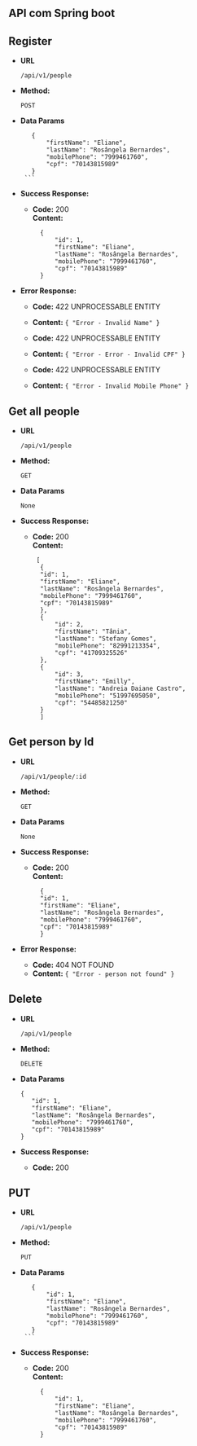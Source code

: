 ## API com Spring boot ##

## Register 

* **URL**

    `/api/v1/people`

* **Method:**

    `POST`

- **Data Params**

     ```
        {
            "firstName": "Eliane",
            "lastName": "Rosângela Bernardes",
            "mobilePhone": "7999461760",
            "cpf": "70143815989"
	    }
      ```

- **Success Response:**

    - **Code:** 200<br>**Content:**
      ```
        {
            "id": 1,
            "firstName": "Eliane",
            "lastName": "Rosângela Bernardes",
            "mobilePhone": "7999461760",
            "cpf": "70143815989"
	    }
      ```

- **Error Response:**

    * **Code:** 422 UNPROCESSABLE ENTITY
    * **Content:** `{ "Error - Invalid Name" }`
    
    * **Code:** 422 UNPROCESSABLE ENTITY
    * **Content:** `{ "Error - Error - Invalid CPF" }`

    * **Code:** 422 UNPROCESSABLE ENTITY    
    * **Content:** `{ "Error - Invalid Mobile Phone" }`

## Get all people

* **URL**

    `/api/v1/people`

* **Method:**

    `GET`

- **Data Params**

     ```
     None
    ```

- **Success Response:**

    - **Code:** 200<br>**Content:**
      ```
       [
        {
        "id": 1,
        "firstName": "Eliane",
        "lastName": "Rosângela Bernardes",
        "mobilePhone": "7999461760",
        "cpf": "70143815989"
        },
        {
            "id": 2,
            "firstName": "Tânia",
            "lastName": "Stefany Gomes",
            "mobilePhone": "82991213354",
            "cpf": "41709325526"
        },
        {
            "id": 3,
            "firstName": "Emilly",
            "lastName": "Andreia Daiane Castro",
            "mobilePhone": "51997695050",
            "cpf": "54485821250"
        }
        ]
        ```
## Get person by Id

* **URL**

    `/api/v1/people/:id`

* **Method:**

    `GET`

- **Data Params**

     ```
     None
    ```

- **Success Response:**

    - **Code:** 200<br>**Content:**
      ```
        {
        "id": 1,
        "firstName": "Eliane",
        "lastName": "Rosângela Bernardes",
        "mobilePhone": "7999461760",
        "cpf": "70143815989"
        }
        ```
- **Error Response:**

    * **Code:** 404 NOT FOUND
    * **Content:** `{ "Error - person not found" }`

## Delete

* **URL**

    `/api/v1/people`

* **Method:**

    `DELETE`

- **Data Params**

     ```
    {
        "id": 1,
        "firstName": "Eliane",
        "lastName": "Rosângela Bernardes",
        "mobilePhone": "7999461760",
        "cpf": "70143815989"
    }
    ```

- **Success Response:**

    - **Code:** 200

## PUT

* **URL**

    `/api/v1/people`

* **Method:**

    `PUT`

- **Data Params**

     ```
        {   
            "id": 1,
            "firstName": "Eliane",
            "lastName": "Rosângela Bernardes",
            "mobilePhone": "7999461760",
            "cpf": "70143815989"
	    }
      ```

- **Success Response:**

    - **Code:** 200<br>**Content:**
      ```
        {
            "id": 1,
            "firstName": "Eliane",
            "lastName": "Rosângela Bernardes",
            "mobilePhone": "7999461760",
            "cpf": "70143815989"
	    }
      ```